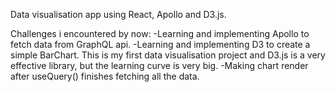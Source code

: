 Data visualisation app using React, Apollo and D3.js.

Challenges i encountered by now:
  -Learning and implementing Apollo to fetch data from GraphQL api.
  -Learning and implementing D3 to create a simple BarChart.
      This is my first data visualisation project and D3.js is a very effective library, but the learning curve is very big.
  -Making chart render after useQuery() finishes fetching all the data.
  
